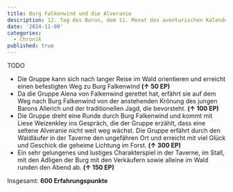 ```yaml
---
title: Burg Falkenwind und die Alveranie
description: 12. Tag des Boron, dem 11. Monat des aventurischen Kalender. Kilas und Duplos Eintrag in die Chronik
date: '2024-11-09'
categories:
  - Chronik
published: true
---
```


TODO

- Die Gruppe kann sich nach langer Reise im Wald orientieren und erreicht einen befestigten Weg zu Burg Falkenwind **(↑ 50 EP)**
- Da die Gruppe Alena von Falkenwind gerettet hat, erfährt sie auf dem Weg nach Burg Falkenwind von der anstehenden Krönung des jungen Barons Allerich und der traditionellen Jagd, die bevorsteht. **(↑ 100 EP)**
- Die Gruppe dreht eine Runde durch Burg Falkenwind und kommt mit Liese Weizenkley ins Gespräch, die der Gruppe erzählt, dass eine seltene Alveranie nicht weit weg wächst. Die Gruppe erfährt durch den Waldläufer in der Taverne den ungefähren Ort und erreicht mit viel Glück und Geschick die geheime Lichtung im Forst. **(↑ 300 EP)**
- Ein sehr gelungenes und lustiges Charakterspiel in der Taverne, im Stall, mit den Adligen der Burg mit den Verkäufern sowie alleine im Wald runden den Abend ab. **(↑ 150 EP)**

Insgesamt: **600 Erfahrungspunkte**
